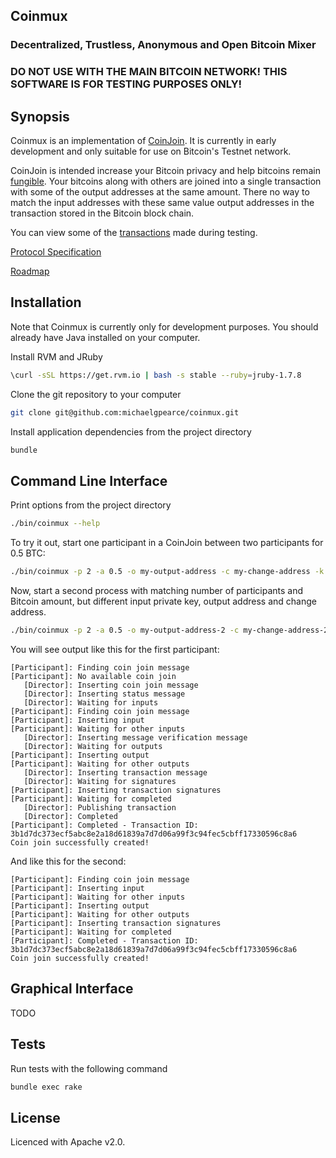 ## Coinmux

### Decentralized, Trustless, Anonymous and Open Bitcoin Mixer

### DO NOT USE WITH THE MAIN BITCOIN NETWORK! THIS SOFTWARE IS FOR TESTING PURPOSES ONLY!


## Synopsis

Coinmux is an implementation of [CoinJoin](https://bitcointalk.org/index.php?topic=279249).
It is currently in early development and only suitable for use on Bitcoin's Testnet network.

CoinJoin is intended increase your Bitcoin privacy and help bitcoins remain [fungible](http://en.wikipedia.org/wiki/Fungibility). Your bitcoins along with others are joined into a single transaction with some of the output addresses at the same amount. There no way to match the input addresses with these same value output addresses in the transaction stored in the Bitcoin block chain.

You can view some of the [transactions](http://test.webbtc.com/address/mjfCi3t1jBsizt9MKtNDxpn3qdd73CRyhQ) made during testing.

[Protocol Specification](docs/spec.md)

[Roadmap](docs/roadmap.md)


## Installation

Note that Coinmux is currently only for development purposes.  You should already have Java installed on your computer.

Install RVM and JRuby
```bash
\curl -sSL https://get.rvm.io | bash -s stable --ruby=jruby-1.7.8
```

Clone the git repository to your computer
```bash
git clone git@github.com:michaelgpearce/coinmux.git
```

Install application dependencies from the project directory
```bash
bundle
```


## Command Line Interface

Print options from the project directory
```bash
./bin/coinmux --help
```

To try it out, start one participant in a CoinJoin between two participants for 0.5 BTC:
```bash
./bin/coinmux -p 2 -a 0.5 -o my-output-address -c my-change-address -k my-input-private-key-in-hex
```

Now, start a second process with matching number of participants and Bitcoin amount, but different input private key, output address and change address.
```bash
./bin/coinmux -p 2 -a 0.5 -o my-output-address-2 -c my-change-address-2 -k my-input-private-key-in-hex-2
```

You will see output like this for the first participant:
```
[Participant]: Finding coin join message
[Participant]: No available coin join
   [Director]: Inserting coin join message
   [Director]: Inserting status message
   [Director]: Waiting for inputs
[Participant]: Finding coin join message
[Participant]: Inserting input
[Participant]: Waiting for other inputs
   [Director]: Inserting message verification message
   [Director]: Waiting for outputs
[Participant]: Inserting output
[Participant]: Waiting for other outputs
   [Director]: Inserting transaction message
   [Director]: Waiting for signatures
[Participant]: Inserting transaction signatures
[Participant]: Waiting for completed
   [Director]: Publishing transaction
   [Director]: Completed
[Participant]: Completed - Transaction ID: 3b1d7dc373ecf5abc8e2a18d61839a7d7d06a99f3c94fec5cbff17330596c8a6
Coin join successfully created!
```

And like this for the second:
```
[Participant]: Finding coin join message
[Participant]: Inserting input
[Participant]: Waiting for other inputs
[Participant]: Inserting output
[Participant]: Waiting for other outputs
[Participant]: Inserting transaction signatures
[Participant]: Waiting for completed
[Participant]: Completed - Transaction ID: 3b1d7dc373ecf5abc8e2a18d61839a7d7d06a99f3c94fec5cbff17330596c8a6
Coin join successfully created!
```


## Graphical Interface

TODO


## Tests

Run tests with the following command

```bash
bundle exec rake
```


## License

Licenced with Apache v2.0.

